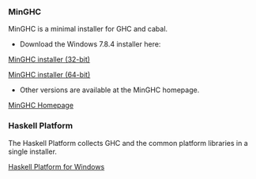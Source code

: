 ### MinGHC

MinGHC is a minimal installer for GHC and cabal.

* Download the Windows 7.8.4 installer here:

[MinGHC installer (32-bit)](https://s3.amazonaws.com/download.fpcomplete.com/minghc/minghc-7.8.4-i386.exe)

 [MinGHC installer (64-bit)](https://s3.amazonaws.com/download.fpcomplete.com/minghc/minghc-7.8.4-x86_64.exe)

* Other versions are available at the MinGHC homepage.

[MinGHC Homepage](https://github.com/fpco/minghc)

### Haskell Platform

The Haskell Platform collects GHC and the common platform libraries in
a single installer.

[Haskell Platform for Windows](https://www.haskell.org/platform/windows.html)
